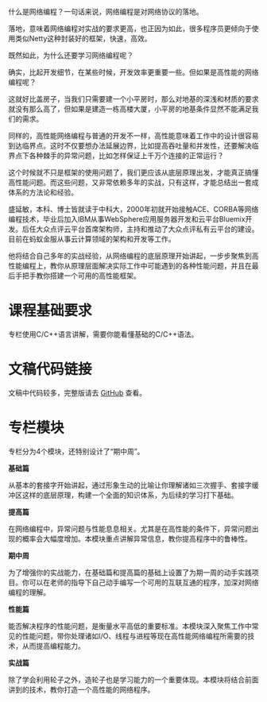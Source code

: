 什么是网络编程？一句话来说，网络编程是对网络协议的落地。

落地，意味着网络编程对实战的要求更高，也正因为如此，很多程序员更倾向于使用类似Netty这种封装好的框架，快速，高效。

既然如此，为什么还要学习网络编程呢？

确实，比起开发细节，在某些时候，开发效率更重要一些。但如果是高性能的网络编程呢？

这就好比盖房子，当我们只需要建一个小平房时，那么对地基的深浅和材质的要求就没有那么高了，但如果是建造一栋高楼大厦，小平房的地基条件显然不能满足我们的需求。

同样的，高性能网络编程与普通的开发不一样，高性能意味着工作中的设计很容易到达临界点。这时不仅要想办法延展边界，比如提高吞吐量和并发性，还要解决临界点下各种棘手的异常问题，比如怎样保证上千万个连接的正常运行？

这个时候就不只是框架的使用问题了，我们更应该从底层原理出发，才能真正搞懂高性能问题。而这些问题，又非常依赖多年的实战，只有这样，才能总结出一套成体系的方法论和经验。

盛延敏，本科、博士皆就读于中科大，2000年初就开始接触ACE、CORBA等网络编程技术，毕业后加入IBM从事WebSphere应用服务器开发和云平台Bluemix开发。后任大众点评云平台首席架构师，主持和推动了大众点评私有云平台的建设。目前在蚂蚁金服从事云计算领域的架构和开发等工作。

他将结合自己多年的实战经验，从网络编程的底层原理开始讲起，一步步聚焦到高性能编程上，教你从原理层面解决实际工作中可能遇到的各种性能问题，并且在最后手把手教你搭建一个可用的高性能框架。

# 课程基础要求

专栏使用C/C++语言讲解，需要你能看懂基础的C/C++语法。

# 文稿代码链接

文稿中代码较多，完整版请去 [GitHub](https://github.com/froghui/yolanda) 查看。

# 专栏模块

专栏分为4个模块，还特别设计了“期中周”。

**基础篇**

从基本的套接字开始讲起，通过形象生动的比喻让你理解诸如三次握手、套接字缓冲区这样的底层原理，构建一个全面的知识体系，为后续的学习打下基础。

**提高篇**

在网络编程中，异常问题与性能息息相关。尤其是在高性能的条件下，异常问题出现的概率会大幅度增加。本模块重点讲解异常信息，教你提高程序中的鲁棒性。

**期中周**

为了增强你的实战能力，在基础篇和提高篇的基础上设置了为期一周的动手实践项目。你可以在老师的指导下自己动手编写一个可用的互联互通的程序，加深对网络编程的理解。

**性能篇**

能否解决程序的性能问题，是衡量水平高低的重要标准。本模块深入聚焦工作中常见的性能问题，带你处理诸如I/O、线程与进程等现在高性能网络编程所需要的技术，从而提高编程能力。

**实战篇**

除了学会利用轮子之外，造轮子也是学习能力的一个重要体现。本模块将结合前面讲到的技术，教你打造一个高性能的网络程序。
